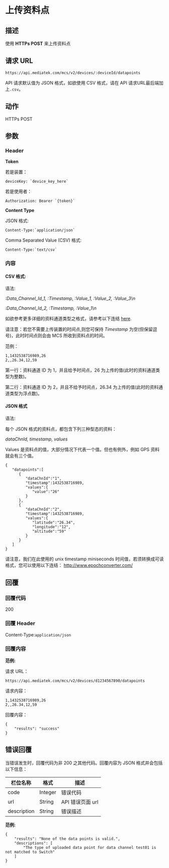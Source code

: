 # 上传资料点

## 描述

使用 **HTTPs POST** 来上传资料点

## 请求 URL

```
https://api.mediatek.com/mcs/v2/devices/:deviceId/datapoints

```

API 请求默认值为 JSON 格式，如欲使用 CSV 格式，请在 API 请求URL最后端加上`.csv`。

## 动作
HTTPs POST

## 参数

### Header

**Token**

若是装置：

```
deviceKey: `device_key_here`
```
若是使用者：
```
Authorization: Bearer `{token}`
```

**Content Type**

JSON 格式:
```
Content-Type:`application/json`
```

Comma Separated Value (CSV) 格式:
```
Content-Type:`text/csv`
```



### 内容

#### CSV 格式:

语法:

*:Data_Channel_Id_1, :Timestamp, :Value_1, :Value_2, :Value_3\n*

*:Data_Channel_Id_2, :Timestamp, :Value_1\n*

如欲参考更多详细的资料通道类型之格式，请参考以下连结 [here](api_references#data_channel_format).


请注意：若您不需要上传装置的时间点,则您可保持 *Timestamp* 为空(但保留逗号)，此时时间点则会由 MCS 所收到资料点的时间。


范例：
```
1,1432538716989,26
2,,26.34,12,59
```
第一行：资料通道 ID 为 1，并且给予时间点，26 为上传的值(此时的资料通道类型为整数)。

第二行：资料通道 ID 为 2，并且不给予时间点，26.34 为上传的值(此时的资料通道类型为浮点数)。


#### JSON 格式

语法:

每个 JSON 格式的资料点，都包含下列三种型态的资料：

*dataChnId, timestamp, values*

Values 是资料点的值，大部分情况下代表一个值。但也有例外，例如 GPS 资料就会有三个值。


```
{
   "datapoints":[
      {
         "dataChnId":"1",
         "timestamp":1432538716989,
         "values":{
            "value":"26"
         }
      },
      {
         "dataChnId":"2",
         "timestamp":1432538716989,
         "values":{
            "latitude":"26.34",
            "longitude":"12",
            "altitude":"59"
         }
      }
   ]
}

```
请注意，我们在此使用的 unix timestamp miniseconds 时间值，若须转换成可读格式，您可以使用以下连结：
http://www.epochconverter.com/

## 回覆

### 回覆代码
200

### 回覆 Header

Content-Type:`application/json`
### 回覆内容

**范例:**

请求 URL：
```
https://api.mediatek.com/mcs/v2/devices/d1234567890/datapoints
```

请求内容：

```
1,1432538716989,26
2,,26.34,12,59
```

回覆内容：

```
{
    "results": "success"
}
```

## 错误回覆

当错误发生时，回覆代码为非 200 之其他代码。回覆内容为 JSON 格式并会包括以下信息：

| 栏位名称 | 格式 |描述|
| --- | --- | --- |
| code | Integer | 错误代码 |
| url | String | API 错误页面 url |
| description | String | 错误描述 |

**范例:**

```
{
    "results": "None of the data points is valid.",
    "descriptions": [
        "The type of uploaded data point for data channel test01 is not matched to Switch"
    ]
}
```
